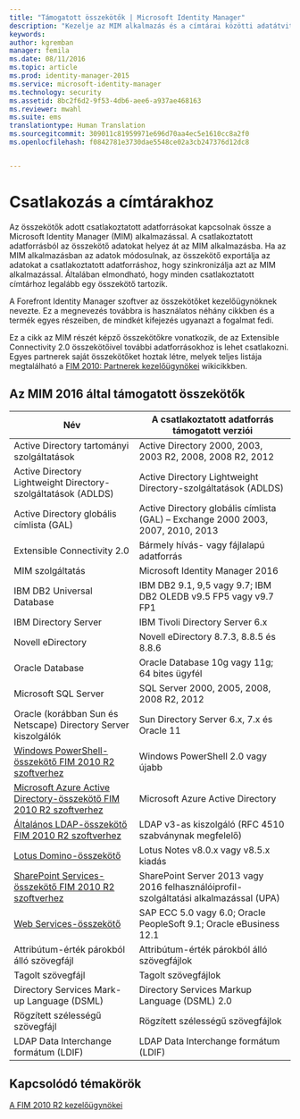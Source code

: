 ```yaml
---
title: "Támogatott összekötők | Microsoft Identity Manager"
description: "Kezelje az MIM alkalmazás és a címtárai közötti adatátvitelt összekötők használatával."
keywords: 
author: kgremban
manager: femila
ms.date: 08/11/2016
ms.topic: article
ms.prod: identity-manager-2015
ms.service: microsoft-identity-manager
ms.technology: security
ms.assetid: 8bc2f6d2-9f53-4db6-aee6-a937ae468163
ms.reviewer: mwahl
ms.suite: ems
translationtype: Human Translation
ms.sourcegitcommit: 309011c81959971e696d70aa4ec5e1610cc8a2f0
ms.openlocfilehash: f0842781e3730dae5548ce02a3cb247376d12dc8


---
```


# Csatlakozás a címtárakhoz

Az összekötők adott csatlakoztatott adatforrásokat kapcsolnak össze a Microsoft Identity Manager (MIM) alkalmazással. A csatlakoztatott adatforrásból az összekötő adatokat helyez át az MIM alkalmazásba. Ha az MIM alkalmazásban az adatok módosulnak, az összekötő exportálja az adatokat a csatlakoztatott adatforráshoz, hogy szinkronizálja azt az MIM alkalmazással. Általában elmondható, hogy minden csatlakoztatott címtárhoz legalább egy összekötő tartozik.

A Forefront Identity Manager szoftver az összekötőket kezelőügynöknek nevezte. Ez a megnevezés továbbra is használatos néhány cikkben és a termék egyes részeiben, de mindkét kifejezés ugyanazt a fogalmat fedi.

Ez a cikk az MIM részét képző összekötőkre vonatkozik, de az Extensible Connectivity 2.0 összekötőivel további adatforrásokhoz is lehet csatlakozni. Egyes partnerek saját összekötőket hoztak létre, melyek teljes listája megtalálható a [FIM 2010: Partnerek kezelőügynökei](http://social.technet.microsoft.com/wiki/contents/articles/1589.fim-2010-management-agents-from-partners.aspx) wikicikkben.

## Az MIM 2016 által támogatott összekötők

| Név | A csatlakoztatott adatforrás támogatott verziói |
| ---- | ----------------------------------------------- |
| Active Directory tartományi szolgáltatások | Active Directory 2000, 2003, 2003 R2, 2008, 2008 R2, 2012 |
| Active Directory Lightweight Directory-szolgáltatások (ADLDS) | Active Directory Lightweight Directory-szolgáltatások (ADLDS) |
| Active Directory globális címlista (GAL) | Active Directory globális címlista (GAL) – Exchange 2000 2003, 2007, 2010, 2013 |
| Extensible Connectivity 2.0 | Bármely hívás- vagy fájlalapú adatforrás |
| MIM szolgáltatás | Microsoft Identity Manager 2016 |
| IBM DB2 Universal Database | IBM DB2 9.1, 9,5 vagy 9.7; IBM DB2 OLEDB v9.5 FP5 vagy v9.7 FP1 |
| IBM Directory Server | IBM Tivoli Directory Server 6.x |
| Novell eDirectory | Novell eDirectory 8.7.3, 8.8.5 és 8.8.6 |
| Oracle Database | Oracle Database 10g vagy 11g; 64 bites ügyfél |
| Microsoft SQL Server | SQL Server 2000, 2005, 2008, 2008 R2, 2012 |
| Oracle (korábban Sun és Netscape) Directory Server kiszolgálók | Sun Directory Server 6.x, 7.x és Oracle 11 |
| [Windows PowerShell-összekötő FIM 2010 R2 szoftverhez](https://msdn.microsoft.com/en-us/library/dn640417.aspx) | Windows PowerShell 2.0 vagy újabb |
| [Microsoft Azure Active Directory-összekötő FIM 2010 R2 szoftverhez](https://msdn.microsoft.com/en-us/library/dn511001.aspx) | Microsoft Azure Active Directory |
| [Általános LDAP-összekötő FIM 2010 R2 szoftverhez](https://msdn.microsoft.com/en-us/library/dn510997.aspx) | LDAP v3-as kiszolgáló (RFC 4510 szabványnak megfelelő) |
| [Lotus Domino-összekötő](https://msdn.microsoft.com/en-us/library/hh859750.aspx) | Lotus Notes v8.0.x vagy v8.5.x kiadás |
| [SharePoint Services-összekötő FIM 2010 R2 szoftverhez](https://msdn.microsoft.com/en-us/library/dn511003.aspx) | SharePoint Server 2013 vagy 2016 felhasználóiprofil-szolgáltatási alkalmazással (UPA) |
| [Web Services-összekötő](https://www.microsoft.com/en-us/download/details.aspx?id=51495) | SAP ECC 5.0 vagy 6.0; Oracle PeopleSoft 9.1; Oracle eBusiness 12.1 |
| Attribútum-érték párokból álló szövegfájl | Attribútum-érték párokból álló szövegfájlok |
| Tagolt szövegfájl | Tagolt szövegfájlok |
| Directory Services Mark-up Language (DSML) | Directory Services Markup Language (DSML) 2.0 |
| Rögzített szélességű szövegfájl | Rögzített szélességű szövegfájlok |
| LDAP Data Interchange formátum (LDIF) | LDAP Data Interchange formátum (LDIF) |

## Kapcsolódó témakörök

[A FIM 2010 R2 kezelőügynökei](https://technet.microsoft.com/library/jj133885.aspx)



<!--HONumber=Aug16_HO2-->


